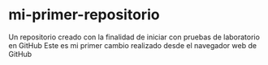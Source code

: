 # mi-primer-repositorio
Un repositorio creado con la finalidad de iniciar con pruebas de laboratorio en GitHub
Este es mi primer cambio realizado desde el navegador web de GitHub
